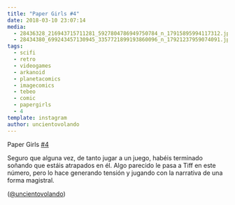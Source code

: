```yaml
---
title: "Paper Girls #4"
date: 2018-03-10 23:07:14
media: 
  - 28436328_216943715711281_5927804786949750784_n_17915895994117312.jpg
  - 28434380_699243457130945_3357721899193860096_n_17921237959074091.jpg
tags: 
  - scifi
  - retro
  - videogames
  - arkanoid
  - planetacomics
  - imagecomics
  - tebeo
  - comic
  - papergirls
  - 4
template: instagram
author: uncientovolando
---
```


Paper Girls [#4](/tags/4)


Seguro que alguna vez, de tanto jugar a un juego, habéis terminado soñando que estáis atrapados en él. Algo parecido le pasa a Tiff en este número, pero lo hace generando tensión y jugando con la narrativa de una forma magistral.


([@uncientovolando](https://instagram.com/uncientovolando))

